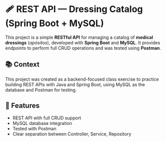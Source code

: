 # 🩹 REST API — Dressing Catalog (Spring Boot + MySQL)

This project is a simple **RESTful API** for managing a catalog of **medical dressings** (*apósitos*), developed with **Spring Boot** and **MySQL**. It provides endpoints to perform full CRUD operations and was tested using **Postman**.

## 📚 Context

This project was created as a backend-focused class exercise to practice building REST APIs with Java and Spring Boot, using MySQL as the database and Postman for testing.

## 🚀 Features

- REST API with full CRUD support
- MySQL database integration
- Tested with Postman
- Clear separation between Controller, Service, Repository
